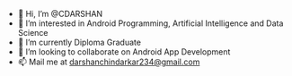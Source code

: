 - 👋 Hi, I’m @CDARSHAN
- 👀 I’m interested in Android Programming, Artificial Intelligence and Data Science
- 🌱 I’m currently Diploma Graduate 
- 💞️ I’m looking to collaborate on Android App Development
- 📫 Mail me at darshanchindarkar234@gmail.com

<!---
CDARSHAN/CDARSHAN is a ✨ special ✨ repository because its `README.md` (this file) appears on your GitHub profile.
You can click the Preview link to take a look at your changes.
--->
